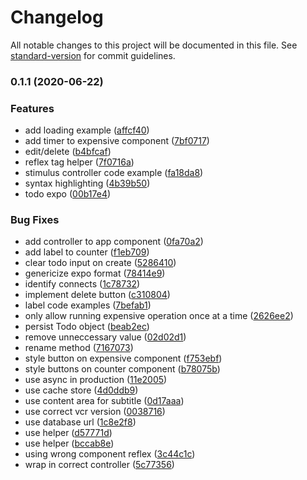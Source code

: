 # Changelog

All notable changes to this project will be documented in this file. See [standard-version](https://github.com/conventional-changelog/standard-version) for commit guidelines.

### 0.1.1 (2020-06-22)


### Features

* add loading example ([affcf40](https://github.com/joshleblanc/view_component_reflex_expo/commit/affcf40b9c8d2a0d700ecc5e505aefa3ffb7f00e))
* add timer to expensive component ([7bf0717](https://github.com/joshleblanc/view_component_reflex_expo/commit/7bf071712607df840fa71f0acde1703e7f7e64d8))
* edit/delete ([b4bfcaf](https://github.com/joshleblanc/view_component_reflex_expo/commit/b4bfcaf14e5170a3659f707870d2d3775bc61bcb))
* reflex tag helper ([7f0716a](https://github.com/joshleblanc/view_component_reflex_expo/commit/7f0716a4927c1f4c997ef57c51232599b27a536b))
* stimulus controller code example ([fa18da8](https://github.com/joshleblanc/view_component_reflex_expo/commit/fa18da820a6a7076cdc1407637167705c595ec3c))
* syntax highlighting ([4b39b50](https://github.com/joshleblanc/view_component_reflex_expo/commit/4b39b50bd624ad1ff5e39abad8e20e63d98a2f92))
* todo expo ([00b17e4](https://github.com/joshleblanc/view_component_reflex_expo/commit/00b17e4fb8ab3a1a6b0bac9636381c834b410fdd))


### Bug Fixes

* add controller to app component ([0fa70a2](https://github.com/joshleblanc/view_component_reflex_expo/commit/0fa70a249577b1b05767fe726878e3bc7b704e1f))
* add label to counter ([f1eb709](https://github.com/joshleblanc/view_component_reflex_expo/commit/f1eb70970d10a38037f1224abe86510bd72be0a5))
* clear todo input on create ([5286410](https://github.com/joshleblanc/view_component_reflex_expo/commit/528641055c542e8fb73fc4f6064ebd87d0c2dfb4))
* genericize expo format ([78414e9](https://github.com/joshleblanc/view_component_reflex_expo/commit/78414e9d6f767bd46609f126d713852dd1f2fe6c))
* identify connects ([1c78732](https://github.com/joshleblanc/view_component_reflex_expo/commit/1c78732c345cfc3fefa2166b381efe51273f8d93))
* implement delete button ([c310804](https://github.com/joshleblanc/view_component_reflex_expo/commit/c310804b9f71ecd91b868f0708aeb0c988eb5a72))
* label code examples ([7befab1](https://github.com/joshleblanc/view_component_reflex_expo/commit/7befab1714c084284a931992bc4ccef1309d817e))
* only allow running expensive operation once at a time ([2626ee2](https://github.com/joshleblanc/view_component_reflex_expo/commit/2626ee2c023a066eaf7c926f04d84298c0bd52cd))
* persist Todo object ([beab2ec](https://github.com/joshleblanc/view_component_reflex_expo/commit/beab2ecf6ee7b1d39925b46fe0fe68425b18462a))
* remove unneccessary value ([02d02d1](https://github.com/joshleblanc/view_component_reflex_expo/commit/02d02d184e4c15cff3824727c570ebaf1100a591))
* rename method ([7167073](https://github.com/joshleblanc/view_component_reflex_expo/commit/71670734ee347dd2594bbb646d61c76bb3f216f4))
* style button on expensive component ([f753ebf](https://github.com/joshleblanc/view_component_reflex_expo/commit/f753ebf56ec17ad3d53671f60d52122ca39da0ab))
* style buttons on counter component ([b78075b](https://github.com/joshleblanc/view_component_reflex_expo/commit/b78075bd8beae6899b4da22332d983394a11b1d4))
* use async in production ([11e2005](https://github.com/joshleblanc/view_component_reflex_expo/commit/11e200598e0b75da6e74ba96cbb9bc5c1b8a3e03))
* use cache store ([4d0ddb9](https://github.com/joshleblanc/view_component_reflex_expo/commit/4d0ddb9100de33e49b1b29d59484129b35db8775))
* use content area for subtitle ([0d17aaa](https://github.com/joshleblanc/view_component_reflex_expo/commit/0d17aaa1a1a54b3a3c97bc5700430abdd33510ae))
* use correct vcr version ([0038716](https://github.com/joshleblanc/view_component_reflex_expo/commit/0038716fb395bf538a8449c40f3fc716b4c7f168))
* use database url ([1c8e2f8](https://github.com/joshleblanc/view_component_reflex_expo/commit/1c8e2f89b408b79aff6f82bede56c5a735d97c52))
* use helper ([d57771d](https://github.com/joshleblanc/view_component_reflex_expo/commit/d57771d78b45edec94b7f6cf7c94def61c720a5a))
* use helper ([bccab8e](https://github.com/joshleblanc/view_component_reflex_expo/commit/bccab8e6cfb4c11fea0b9cb7dfd12115a77783c4))
* using wrong component reflex ([3c44c1c](https://github.com/joshleblanc/view_component_reflex_expo/commit/3c44c1c23b70ac82413da6937632805eade4d2cf))
* wrap in correct controller ([5c77356](https://github.com/joshleblanc/view_component_reflex_expo/commit/5c773567aa8e8638149e7436e8dab540995f7a9b))
